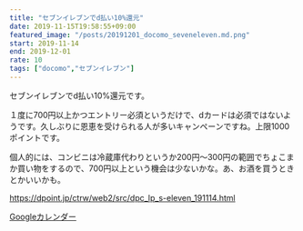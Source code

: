 ```yaml
---
title: "セブンイレブンでd払い10%還元"
date: 2019-11-15T19:58:55+09:00
featured_image: "/posts/20191201_docomo_seveneleven.md.png"
start: 2019-11-14
end: 2019-12-01
rate: 10
tags: ["docomo","セブンイレブン"]
---
```


セブンイレブンでd払い10%還元です。

１度に700円以上かつエントリー必須というだけで、dカードは必須ではないようです。久しぶりに恩恵を受けられる人が多いキャンペーンですね。上限1000ポイントです。

個人的には、コンビニは冷蔵庫代わりというか200円〜300円の範囲でちょこまか買い物をするので、700円以上という機会は少ないかな。あ、お酒を買うときとかいいかも。

https://dpoint.jp/ctrw/web2/src/dpc_lp_s-eleven_191114.html



[Googleカレンダー](http://www.google.com/calendar/event?action=TEMPLATE&text=%E3%82%BB%E3%83%96%E3%83%B3%E3%82%A4%E3%83%AC%E3%83%96%E3%83%B3%E3%81%A7d%E6%89%95%E3%81%8410%25%E9%82%84%E5%85%83&dates=20191114/20191201&details=https://pokanpo.com/posts/20191201_docomo_seveneleven/)
